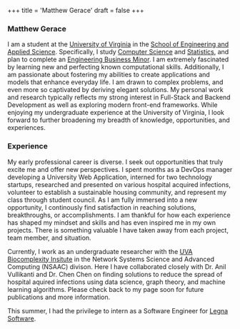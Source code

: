 +++
title = 'Matthew Gerace'
draft = false
+++

### **Matthew Gerace**
I am a student at the [University of Virginia](https://www.virginia.edu/) in the [School of Engineering and Applied Science](https://engineering.virginia.edu/). Specifically, I study [Computer Science](https://engineering.virginia.edu/departments/computer-science) and [Statistics](https://statistics.as.virginia.edu), and plan to complete an [Engineering Business Minor](https://engineering.virginia.edu/departments/engineering-and-society/entrepreneurship-and-business). I am extremely fascinated by learning new and perfecting known computational skills. Additionally, I am passionate about fostering my abilities to create applications and models that enhance everyday life. I am drawn to complex problems, and even more so captivated by deriving elegant solutions. My personal work and research typically reflects my strong interest in Full-Stack and Backend Development as well as exploring modern front-end frameworks. While enjoying my undergraduate experience at the University of Virginia, I look forward to further broadening my breadth of knowledge, opportunities, and experiences.

### **Experience**

My early professional career is diverse. I seek out opportunities that truly excite me and offer new perspectives. I spent months as a DevOps manager developing a University Web Application, interned for two technology startups, researched and presented on various hospital acquired infections, volunteer to establish a sustainable housing community, and represent my class through student council. As I am fully immersed into a new opportunity, I continously find satisfaction in reaching solutions, breakthroughs, or accomplishments. I am thankful for how each experience has shaped my mindset and skills and has even inspired me in my own projects. There is something valuable I have taken away from each project, team member, and situation.

Currently, I work as an undergraduate researcher with the [UVA Biocomplexity Insitute](https://biocomplexity.virginia.edu/) in the Network Systems Science and Advanced Computing (NSAAC) divison. Here I have collaborated closely with Dr. Anil Vullikanti and Dr. Chen Chen on finding solutions to reduce the spread of hospital aquired infections using data science, graph theory, and machine learning algorithms. Please check back to my page soon for future publications and more information.

This summer, I had the privilege to intern as a Software Engineer for [Legna Software](https://www.legnasoftware.com/).